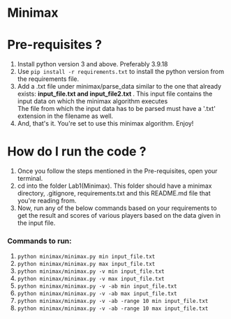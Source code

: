 # Minimax
# Pre-requisites ?
1. Install python version 3 and above. Preferably 3.9.18
2. Use `pip install -r requirements.txt` to install the python version from the requirements file.
3. Add a .txt file under minimax/parse_data similar to the one that already exists: <b>input_file.txt and input_file2.txt </b>.
    This input file contains the input data on which the minimax algorithm executes
    <br>The file from which the input data has to be parsed must have a '.txt' extension in the filename as well.
4. And, that's it. You're set to use this minimax algorithm. Enjoy!

# How do I run the code ?
1. Once you follow the steps mentioned in the Pre-requisites, open your terminal.
2. cd into the folder Lab1(Minimax). This folder should have a minimax directory, .gitignore, requirements.txt and this README.md file that you're reading from.
3. Now, run any of the below commands based on your requirements to get the result and scores of various players based on the data given in the input file.

### Commands to run:
1. `python minimax/minimax.py min input_file.txt`
2. `python minimax/minimax.py max input_file.txt`
3. `python minimax/minimax.py -v min input_file.txt`
4. `python minimax/minimax.py -v max input_file.txt`
5. `python minimax/minimax.py -v -ab min input_file.txt`
6. `python minimax/minimax.py -v -ab max input_file.txt`
7. `python minimax/minimax.py -v -ab -range 10 min input_file.txt`
8. `python minimax/minimax.py -v -ab -range 10 max input_file.txt`
    
   
